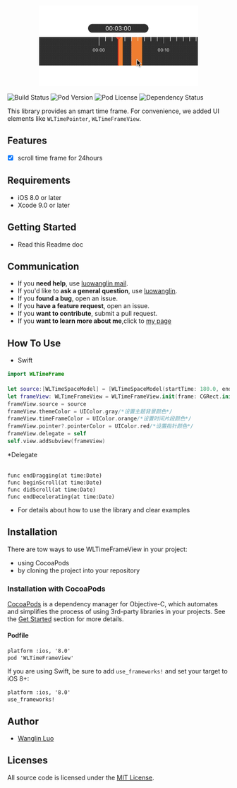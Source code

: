 
<p align="center" >
<img src="Demo.gif" title="logo" float=left>
</p>


![Build Status](http://img.shields.io/travis/rs/SDWebImage/master.svg?style=flat)
![Pod Version](http://img.shields.io/cocoapods/v/SDWebImage.svg?style=flat)
![Pod License](http://img.shields.io/cocoapods/l/SDWebImage.svg?style=flat)
![Dependency Status](https://www.versioneye.com/objective-c/sdwebimage/badge.svg?style=flat)


This library provides an smart time frame. For convenience, we added  UI elements like `WLTimePointer`, `WLTimeFrameView`.

## Features

- [x] scroll time frame for 24hours


## Requirements

- iOS 8.0 or later
- Xcode 9.0 or later

## Getting Started

- Read this Readme doc


## Communication

- If you **need help**, use [luowanglin mail](luowanglin@icloud.com).
- If you'd like to **ask a general question**, use [luowanglin](luowanglin@icloud.com).
- If you **found a bug**, open an issue.
- If you **have a feature request**, open an issue.
- If you **want to contribute**, submit a pull request.
- If you **want to learn more about me**,click to [my page](https://luowanglin.github.io)

## How To Use

* Swift

```swift
import WLTimeFrame

let source:[WLTimeSpaceModel] = [WLTimeSpaceModel(startTime: 180.0, endTime: 220.0),WLTimeSpaceModel(startTime: 300.0, endTime: 400.0)]
let frameView: WLTimeFrameView = WLTimeFrameView.init(frame: CGRect.init(x: 0.0, y: 100.0, width: UIScreen.main.bounds.width, height: 66.0))
frameView.source = source
frameView.themeColor = UIColor.gray/*设置主题背景颜色*/
frameView.timeFrameColor = UIColor.orange/*设置时间片段颜色*/
frameView.pointer?.pointerColor = UIColor.red/*设置指针颜色*/
frameView.delegate = self
self.view.addSubview(frameView)
```
*Delegate

```WLTimeFrameViewDelegate

func endDragging(at time:Date)
func beginScroll(at time:Date)
func didScroll(at time:Date)
func endDecelerating(at time:Date)
```

- For details about how to use the library and clear examples


## Installation

There are tow ways to use WLTimeFrameView in your project:
- using CocoaPods
- by cloning the project into your repository

### Installation with CocoaPods

[CocoaPods](http://cocoapods.org/) is a dependency manager for Objective-C, which automates and simplifies the process of using 3rd-party libraries in your projects. See the [Get Started](http://cocoapods.org/#get_started) section for more details.

#### Podfile
```
platform :ios, '8.0'
pod 'WLTimeFrameView'
```

If you are using Swift, be sure to add `use_frameworks!` and set your target to iOS 8+:
```
platform :ios, '8.0'
use_frameworks!
```

## Author
- [Wanglin Luo](https://luowanglin.github.io)

## Licenses

All source code is licensed under the [MIT License](https://raw.github.com/luowanglin/WLTimeFrame/LICENSE).

